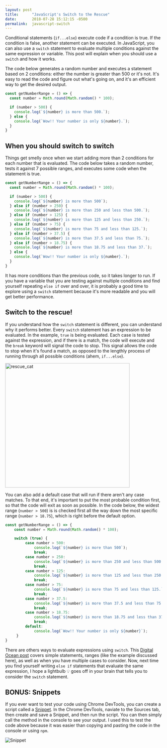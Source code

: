```yaml
---
layout: post
title:      "JavaScript's Switch to the Rescue"
date:       2018-07-28 15:12:15 -0500
permalink:  javascript-switch
---
```


Conditional statements (`if...else`) execute code if a condition is true. If the condition is false, another statement can be executed. In JavaScript, you can also use a `switch` statement to evaluate multiple conditions against the same expression or variable. This post will explain when you should use a `switch` and how it works.

The code below generates a random number and executes a statement based on 2 conditions: either the number is greater than 500 or it's not. It's easy to read the code and figure out what's going on, and it's an efficient way to get the desired output.

```javascript
const getNumberRange = () => {
  const number = Math.round(Math.random() * 100);

  if (number > 500) {
    console.log(`${number} is more than 500.`);
  } else {
    console.log(`Wow!! Your number is only ${number}.`);
  }
}
```

## When you should switch to switch  
Things get smelly once when we start adding more than 2 conditions for each number that is evaluated. The code below takes a random number, tests it against 7 possible ranges, and executes some code when the statement is true.

```javascript
const getNumberRange = () => {
  const number = Math.round(Math.random() * 100);

  if (number > 500) {
    console.log(`${number} is more than 500`);
  } else if (number > 250) {
    console.log(`${number} is more than 250 and less than 500.`);
  } else if (number > 125) {
    console.log(`${number} is more than 125 and less than 250.`);
  } else if (number > 75) {
    console.log(`${number} is more than 75 and less than 125.`);
  } else if (number > 37.5) {
    console.log(`${number} is more than 37.5 and less than 75.`);
  } else if (number > 18.75) {
    console.log(`${number} is more than 18.75 and less than 37.`);
  } else {
    console.log(`Wow!! Your number is only ${number}.`);
  }
}
```
It has more conditions than the previous code, so it takes longer to run. If you have a variable that you are testing against multiple conditions and find yourself repeating `else if` over and over, it is probably a good time to explore using a `switch` statement because it's more readable and you will get better performance.

## Switch to the rescue!
If you understand how the `switch` statement is different, you can understand why it performs better. Every `switch` statement has an expression to be evaluated. In the example, `true` is being evaluated. Each case is tested against the expression, and if there is a match, the code will execute and the `break` keyword will signal the code to stop. This signal allows the code to stop when it's found a match, as opposed to the lengthly process of running through all possible conditions (ahem, `if...else`).

<img src="https://i.imgur.com/WFtRmyf.png" alt="rescue_cat" width="400px"/>


You can also add a default case that will run if there aren't any case matches. To that end, it's important to put the most probable condition first, so that the code will exit as soon as possible. In the code below, the widest range (`number > 500`) is is checked first all the way down the most specific range (`number > 18.75`), which is right before the default option.

```javascript
const getNumberRange = () => {
    const number = Math.round(Math.random() * 100);

    switch (true) {
         case number > 500:
             console.log(`${number} is more than 500`);
             break;
         case number > 250:
             console.log(`${number} is more than 250 and less than 500.`);
             break;
         case number > 125:
             console.log(`${number} is more than 125 and less than 250.`);
             break;
         case number > 75:
             console.log(`${number} is more than 75 and less than 125.`);
             break;
         case number > 37.5:
             console.log(`${number} is more than 37.5 and less than 75.`);
             break;
         case number > 18.75:
             console.log(`${number} is more than 18.75 and less than 37.`);
             break;
         default:
             console.log(`Wow!! Your number is only ${number}`);
     }
}
```

There are others ways to evaluate expressions using `switch`. This [Digital Ocean post](https://www.digitalocean.com/community/tutorials/how-to-use-the-switch-statement-in-javascript#switch) covers simple statements, ranges (like the example discussed here), as well as when you have multiple cases to consider. Now, next time you find yourself writing `else if` statements that evaluate the same expression, I hope a lightbulb 💡 goes off in your brain that tells you to consider the `switch` statement.

## BONUS: Snippets

If you ever want to test your code using Chrome DevTools, you can create a script called a [Snippet](https://developers.google.com/web/tools/chrome-devtools/snippets). In the Chrome DevTools, naviate to the Sources tab, then create and save a Snippet, and then run the script. You can then simply call the method in the console to see your output. I used this to test the code above because it was easier than copying and pasting the code in the console or using `npm`.

<img src="https://i.imgur.com/xw4hiqn.png" alt="Snippet"/>









